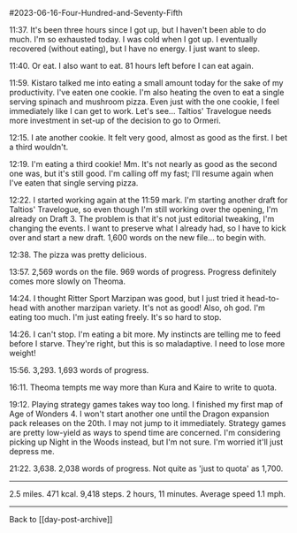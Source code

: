 #2023-06-16-Four-Hundred-and-Seventy-Fifth

11:37.  It's been three hours since I got up, but I haven't been able to do much.  I'm so exhausted today.  I was cold when I got up.  I eventually recovered (without eating), but I have no energy.  I just want to sleep.

11:40.  Or eat.  I also want to eat.  81 hours left before I can eat again.

11:59.  Kistaro talked me into eating a small amount today for the sake of my productivity.  I've eaten one cookie.  I'm also heating the oven to eat a single serving spinach and mushroom pizza.  Even just with the one cookie, I feel immediately like I can get to work.  Let's see...  Taltios' Travelogue needs more investment in set-up of the decision to go to Ormeri.

12:15.  I ate another cookie.  It felt very good, almost as good as the first.  I bet a third wouldn't.

12:19.  I'm eating a third cookie!  Mm.  It's not nearly as good as the second one was, but it's still good.  I'm calling off my fast; I'll resume again when I've eaten that single serving pizza.

12:22.  I started working again at the 11:59 mark.  I'm starting another draft for Taltios' Travelogue, so even though I'm still working over the opening, I'm already on Draft 3.  The problem is that it's not just editorial tweaking, I'm changing the events.  I want to preserve what I already had, so I have to kick over and start a new draft.  1,600 words on the new file... to begin with.

12:38.  The pizza was pretty delicious.

13:57.  2,569 words on the file.  969 words of progress.  Progress definitely comes more slowly on Theoma.

14:24.  I thought Ritter Sport Marzipan was good, but I just tried it head-to-head with another marzipan variety.  It's not as good!  Also, oh god.  I'm eating too much.  I'm just eating freely.  It's so hard to stop.

14:26.  I can't stop.  I'm eating a bit more.  My instincts are telling me to feed before I starve.  They're right, but this is so maladaptive.  I need to lose more weight!

15:56.  3,293.  1,693 words of progress.

16:11.  Theoma tempts me way more than Kura and Kaire to write to quota.

19:12.  Playing strategy games takes way too long.  I finished my first map of Age of Wonders 4.  I won't start another one until the Dragon expansion pack releases on the 20th.  I may not jump to it immediately.  Strategy games are pretty low-yield as ways to spend time are concerned.  I'm considering picking up Night in the Woods instead, but I'm not sure.  I'm worried it'll just depress me.

21:22.  3,638.  2,038 words of progress.  Not quite as 'just to quota' as 1,700.

---
2.5 miles.  471 kcal.  9,418 steps.  2 hours, 11 minutes.  Average speed 1.1 mph.

---
Back to [[day-post-archive]]